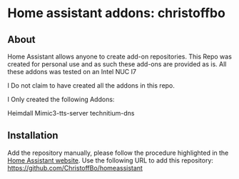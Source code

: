 # Home assistant addons: christoffbo


## About

Home Assistant allows anyone to create add-on repositories.
This Repo was created for personal use and as such these add-ons are provided as is.
All these addons was tested on an Intel NUC I7

I Do not claim to have created all the addons in this repo.

I Only created the following Addons:

Heimdall
Mimic3-tts-server
technitium-dns


## Installation


Add the repository manually, please follow the procedure highlighted in the [Home Assistant website](https://home-assistant.io/hassio/installing_third_party_addons). Use the following URL to add this repository: https://github.com/ChristoffBo/homeassistant

